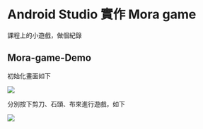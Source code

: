 # Android Studio 實作 Mora game

課程上的小遊戲，做個紀錄

## Mora-game-Demo

初始化畫面如下

![](https://i.imgur.com/tA4AZDO.png)

分別按下剪刀、石頭、布來進行遊戲，如下

![](https://i.imgur.com/37kdHeT.gif)

